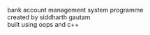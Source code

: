 bank account management system programme<br>
created by siddharth gautam<br>
built using oops and c++<br>